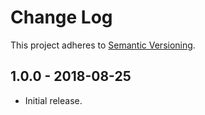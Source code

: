 # Change Log

This project adheres to
[Semantic Versioning](https://semver.org/spec/v2.0.0.html).

## 1.0.0 - 2018-08-25
- Initial release.